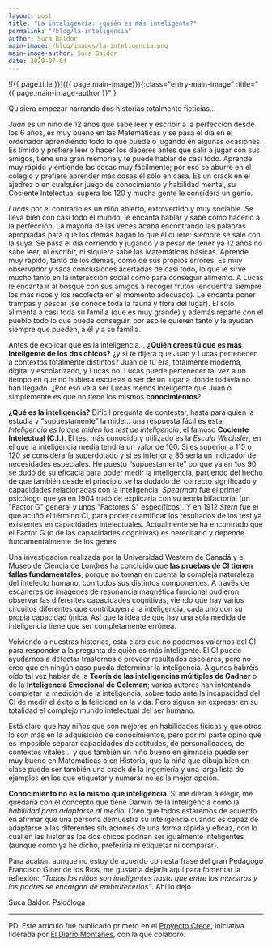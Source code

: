 ```yaml
---
layout: post
title: "La inteligencia: ¿quién es más inteligente?"
permalink: "/blog/la-inteligencia"
author: Suca Baldor
main-image: /blog/images/la-inteligencia.png
main-image-author: Suca Baldor
date: 2020-07-04
---
```


![{{ page.title }}]({{ page.main-image}}){:class="entry-main-image" :title="{{ page.main-image-author }}" }

Quisiera empezar narrando dos historias totalmente ficticias…

*Juan* es un niño de 12 años que sabe leer y escribir a la perfección desde los 6 años, es muy bueno en las Matemáticas y se pasa el día en el ordenador aprendiendo todo lo que puede o jugando en algunas ocasiones. Es tímido y prefiere leer o hacer los deberes antes que salir a jugar con sus amigos, tiene una gran memoria y te puede hablar de casi todo. Aprende muy rápido y entiende las cosas muy fácilmente; por eso se aburre en el colegio y prefiere aprender más cosas él sólo en casa. Es un crack en el ajedrez o en cualquier juego de conocimiento y habilidad mental, su Cociente Intelectual supera los 120 y mucha gente le considera un genio.

*Lucas* por el contrario es un niño abierto, extrovertido y muy sociable. Se lleva bien con casi todo el mundo, le encanta hablar y sabe cómo hacerlo a la perfección. La mayoría de las veces acaba encontrando las palabras apropiadas para que los demás hagan lo que él quiere: siempre se sale con la suya. Se pasa el día corriendo y jugando y a pesar de tener ya 12 años no sabe leer, ni escribir, ni siquiera sabe las Matemáticas básicas. Aprende muy rápido, tanto de los demás, como de sus propios errores. Es muy observador y saca conclusiones acertadas de casi todo, lo que le sirve mucho tanto en la interacción social como para conseguir alimento. A Lucas le encanta ir al bosque con sus amigos a recoger frutos (encuentra siempre los más ricos y los recolecta en el momento adecuado). Le encanta poner trampas y pescar (se conoce toda la fauna y flora del lugar). El sólo alimenta a casi toda su familia (que es muy grande) y además reparte con el pueblo todo lo que puede conseguir, por eso le quieren tanto y le ayudan siempre que pueden, a él y a su familia.

Antes de explicar qué es la inteligencia… **¿Quién crees tú que es más inteligente de los dos chicos?** ¿y si te dijera que Juan y Lucas pertenecen a contextos totalmente distintos? Juan de tu era, totalmente moderna, digital y escolarizado, y Lucas no. Lucas puede pertenecer tal vez a un tiempo en que no hubiera escuelas o ser de un lugar a donde todavía no han llegado. ¿Por eso va a ser Lucas menos inteligente que Juan o simplemente es que no tiene los mismos **conocimientos**?

**¿Qué es la inteligencia?** Difícil pregunta de contestar, hasta para quien la estudia y “supuestamente” la mide… una respuesta fácil es esta: *Inteligencia es lo que miden los test de inteligencia*, el famoso **Cociente Intelectual (C.I.)**. El test más conocido y utilizado es la *Escala Wechsler*, en el que la inteligencia media tendría un valor de 100. Si es superior a 115 o 120 se consideraría superdotado y si es inferior a 85 sería un indicador de necesidades especiales. He puesto “supuestamente” porque ya en 1os 90 se dudó de su eficacia para poder medir la inteligencia, partiendo del hecho de que también desde el principio se ha dudado del correcto significado y capacidades relacionadas con la inteligencia. *Spearman* fue el primer psicólogo que ya en 1904 trató de explicarla con su teoría bifactorial (un "Factor G" general y unos "Factores S" específicos). Y en 1912 *Stern* fue el que acuñó el término CI, para poder cuantificar los resultados de los test ya existentes en capacidades intelectuales. Actualmente se ha encontrado que el Factor G (o de las capacidades cognitivas) es hereditario y depende fundamentalmente de los genes.

Una investigación realizada por la Universidad Western de Canadá y el Museo de Ciencia de Londres ha concluido que **las pruebas de CI tienen fallas fundamentales**, porque no toman en cuenta la compleja naturaleza del intelecto humano, con todos sus distintos componentes. A través de escáneres de imágenes de resonancia magnética funcional pudieron observar las diferentes capacidades cognitivas, viendo que hay varios circuitos diferentes que contribuyen a la inteligencia, cada uno con su propia capacidad única. Así que la idea de que hay una sola medida de inteligencia tiene que ser completamente errónea.

Volviendo a nuestras historias, está claro que no podemos valernos del CI para responder a la pregunta de quién es más inteligente. El CI puede ayudarnos a detectar trastornos o proveer resultados escolares, pero no creo que en ningún caso pueda determinar la inteligencia. Algunos habréis oído tal vez hablar de la **Teoría de las inteligencias múltiples de Gadner** o de la **Inteligencia Emocional de Goleman**; varios autores han intentando completar la medición de la inteligencia, sobre todo ante la incapacidad del CI de medir el éxito o la felicidad en la vida. Pero siguen sin expresar en su totalidad el complejo mundo intelectual del ser humano.

Está claro que hay niños que son mejores en habilidades físicas y que otros lo son más en la adquisición de conocimientos, pero por mi parte opino que es imposible separar capacidades de actitudes, de personalidades, de contextos vitales… y que también un niño bueno en gimnasia puede ser muy bueno en Matemáticas o en Historia, que la niña que dibuja bien en clase puede ser también una crack de la Ingeniería y una larga lista de ejemplos en los que etiquetar y numerar no es la mejor opción.

**Conocimiento no es lo mismo que inteligencia**. Si me dieran a elegir, me quedaría con el concepto que tiene Darwin de la Inteligencia como la *habilidad para adaptarse al medio*. Creo que todos estaremos de acuerdo en afirmar que una persona demuestra su inteligencia cuando es capaz de adaptarse a las diferentes situaciones de una forma rápida y eficaz, con lo cual en las historias los dos chicos podrían ser igualmente inteligentes (aunque como ya he dicho, preferiría ni etiquetar ni comparar).

Para acabar, aunque no estoy de acuerdo con esta frase del gran Pedagogo Francisco Giner de los Ríos, me gustaría dejarla aquí para  fomentar la reflexión: *“Todos los niños son inteligentes hasta que entre los maestros y los padres se encargan de embrutecerlos”*. Ahí lo dejo.


Suca Baldor. Psicóloga

---

PD. Este artículo fue publicado primero en el [Proyecto Crece](https://proyectocrece.eldiariomontanes.es/la-inteligencia-quien-es-mas-inteligente), iniciativa liderada por [El Diario Montañes](https://proyectocrece.eldiariomontanes.es/), con la que colaboro.